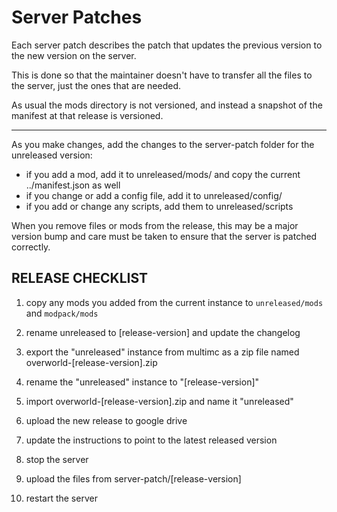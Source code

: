 Server Patches
==============

Each server patch describes the patch that updates the previous version to the new version on the server.

This is done so that the maintainer doesn't have to transfer all the files to the server, just the ones that are needed.

As usual the mods directory is not versioned, and instead a snapshot of the manifest at that release is versioned.

---

As you make changes, add the changes to the server-patch folder for the unreleased version:
 - if you add a mod, add it to unreleased/mods/ and copy the current ../manifest.json as well
 - if you change or add a config file, add it to unreleased/config/
 - if you add or change any scripts, add them to unreleased/scripts

When you remove files or mods from the release, this may be a major version bump and care must be taken to ensure that the server is patched correctly.

RELEASE CHECKLIST
-----------------

1. copy any mods you added from the current instance to `unreleased/mods` and `modpack/mods`
2. rename unreleased to [release-version] and update the changelog
3. export the "unreleased" instance from multimc as a zip file named overworld-[release-version].zip
4. rename the "unreleased" instance to "[release-version]"
5. import overworld-[release-version].zip and name it "unreleased"
6. upload the new release to google drive
7. update the instructions to point to the latest released version

8. stop the server
9. upload the files from server-patch/[release-version]
10. restart the server